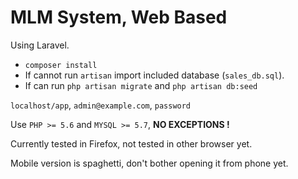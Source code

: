 # MLM System, Web Based

Using Laravel.
- `composer install`
- If cannot run `artisan` import included database (`sales_db.sql`).
- If can run `php artisan migrate` and `php artisan db:seed`

`localhost/app`, `admin@example.com`, `password`

Use `PHP >= 5.6` and `MYSQL >= 5.7`,  **NO EXCEPTIONS !**

Currently tested in Firefox, not tested in other browser yet.

Mobile version is spaghetti, don't bother opening it from phone yet.

